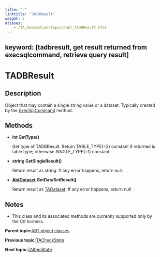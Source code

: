 ```yaml
--- 
title: "-"
linktitle: "TADBResult"
weight: 2
aliases: 
    - /TA_Automation/Topics/abt_TADBResult.html
---
```

keyword: [tadbresult, get result returned from execsqlcommand, retrieve query result]
---

# TADBResult

## Description

Object that may contain a single string value or a dataset. Typically created by the [ExecSqlCommand](abt_Execute_Sql_Command.html) method.

## Methods

-   **int GetType\(\)**

    Get type of TADBResult. Return TABLE\_TYPE\(=2\) constant if returned is table type; otherwise SINGLE\_TYPE\(=1\) constant.

-   **string GetSingleResult\(\)**

    Return result as string. If any error happens, return null.

-   **[AbtDataset](abt_AbtDataSet.html) GetDataSetResult\(\)**

    Return result as [TADataset](abt_AbtDataSet.html). If any error happens, return null


## Notes

-   This class and its associated methods are currently supported only by the C\# harness.

**Parent topic:**[ABT object classes](/TA_Automation/Topics/abt_constant.html)

**Previous topic:**[TACheckState](/TA_Automation/Topics/abt_TACheckState.html)

**Next topic:**[TAItemState](/TA_Automation/Topics/abt_TAItemState.html)

